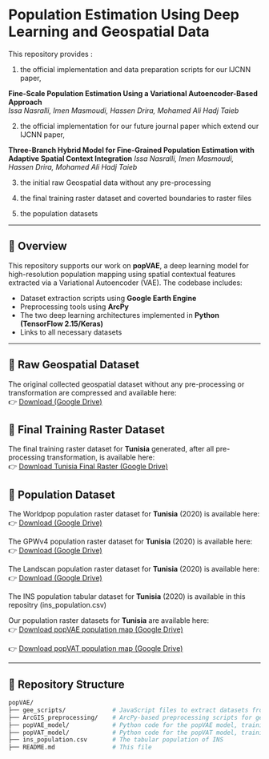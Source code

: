 # Population Estimation Using Deep Learning and Geospatial Data
This repository provides :

1) the official implementation and data preparation scripts for our IJCNN paper,

**Fine-Scale Population Estimation Using a Variational Autoencoder-Based Approach**  
*Issa Nasralli, Imen Masmoudi, Hassen Drira, Mohamed Ali Hadj Taieb*  

2) the official implementation for our future journal paper which extend our IJCNN paper,

**Three-Branch Hybrid Model for Fine-Grained Population Estimation with Adaptive Spatial Context Integration**
*Issa Nasralli, Imen Masmoudi, Hassen Drira, Mohamed Ali Hadj Taieb*  

3) the initial raw Geospatial data without any pre-processing
5) the final training raster dataset and coverted boundaries to raster files

6) the population datasets
---

## 🧠 Overview

This repository supports our work on **popVAE**, a deep learning model for high-resolution population mapping using spatial contextual features extracted via a Variational Autoencoder (VAE). The codebase includes:

- Dataset extraction scripts using **Google Earth Engine**
- Preprocessing tools using **ArcPy**
- The two deep learning architectures implemented in **Python (TensorFlow 2.15/Keras)**
- Links to all necessary datasets

---

## 📂 Raw Geospatial Dataset

The original collected geospatial dataset without any pre-processing or transformation are compressed and available here:  
👉 [Download (Google Drive)](https://drive.google.com/file/d/17ItohwGAKd94LMVAY86E11kG1oBwJoUG/view?usp=sharing)

## 📂 Final Training Raster Dataset

The final training raster dataset for **Tunisia** generated, after all pre-processing transformation, is available here:  
👉 [Download Tunisia Final Raster (Google Drive)](https://drive.google.com/file/d/12YaLwfOp-IPpgUMciMzb_lOR_eK4aL5B/view?usp=sharing)

## 📂 Population  Dataset

The Worldpop population raster dataset for **Tunisia** (2020) is available here:  
👉 [Download (Google Drive)](https://drive.google.com/file/d/144qTJMNqwMi6JjsT-KorP9HB4IgxaWe5/view?usp=sharing)

The GPWv4 population raster dataset for **Tunisia** (2020) is available here:  
👉 [Download (Google Drive)](https://drive.google.com/file/d/1HrbtDfSGfP6dj6BfA91Kp_74GM1ixNVV/view?usp=sharing)

The Landscan population raster dataset for **Tunisia** (2020) is available here:  
👉 [Download (Google Drive)](https://drive.google.com/file/d/1PRqruoDi6GpFlOaR--N2v_h0sjl88jMz/view?usp=sharing)

The INS population tabular dataset for **Tunisia** (2020) is available in this repositry (ins_population.csv)  

Our population raster datasets for **Tunisia**  are available here:  
👉 [Download popVAE population map (Google Drive)](https://drive.google.com/file/d/1El-42xVPGouFI8s4hrGo9tRN2qlplvTm/view?usp=sharing)

👉 [Download popVAT population map (Google Drive)](https://drive.google.com/file/d/144qTJMNqwMi6JjsT-KorP9HB4IgxaWe5/view?usp=sharing)

---

## 📁 Repository Structure

```bash
popVAE/
├── gee_scripts/             # JavaScript files to extract datasets from Google Earth Engine
├── ArcGIS_preprocessing/    # ArcPy-based preprocessing scripts for geospatial data
├── popVAE_model/            # Python code for the popVAE model, training, and inference
├── popVAT_model/            # Python code for the popVAT model, training, and inference
├── ins_population.csv       # The tabular population of INS 
├── README.md                # This file
